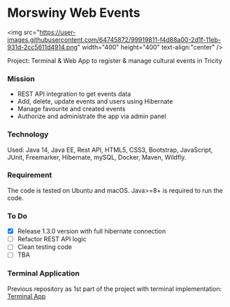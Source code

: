 # Morswiny Web Events

<img src="https://user-images.githubusercontent.com/64745872/99919811-f4d88a00-2d1f-11eb-931d-2cc5611d4914.png" width="400" height="400" text-align:"center" />


Project: Terminal & Web App to register & manage cultural events
in Tricity

### Mission

- REST API integration to get events data
- Add, delete, update events and users using Hibernate
- Manage favourite and created events
- Authorize and administrate the app via admin panel

### Technology

Used: Java 14, Java EE, Rest API, HTML5, CSS3, Bootstrap, JavaScript, JUnit, Freemarker, Hibernate, mySQL, Docker, Maven, Wildfly.

### Requirement

The code is tested on Ubuntu and macOS. Java>=8+ is required to run the code.

### To Do
- [x] Release 1.3.0 version with full hibernate connection
- [ ] Refactor REST API logic
- [ ] Clean testing code
- [ ] TBA

### Terminal Application
Previous repository as 1st part of the project with terminal implementation: [Terminal App](https://github.com/infoshareacademy/jjdzr1-morswiny)


